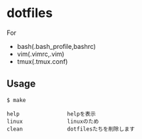 # dotfiles
For 
- bash(.bash_profile,bashrc)
- vim(.vimrc,.vim)
- tmux(.tmux.conf)

## Usage
`$ make`  

```
help               helpを表示
linux              linuxのため
clean              dotfilesたちを削除します
```